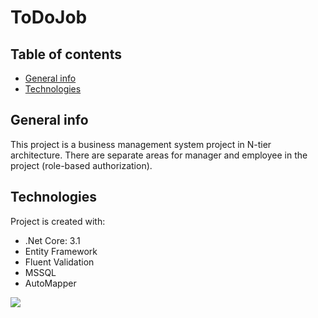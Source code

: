# ToDoJob

## Table of contents
* [General info](#general-info)
* [Technologies](#technologies)

## General info
This project is a business management system project in N-tier architecture. There are separate areas for manager and employee in the project (role-based authorization).
	
## Technologies
Project is created with:
* .Net Core: 3.1
* Entity Framework
* Fluent Validation
* MSSQL
* AutoMapper

<img src="![todoJob](https://user-images.githubusercontent.com/58364191/110790179-c4dad580-8281-11eb-93ec-0463435adf49.png)"  />


 
 
  
  
  
  
  
  
  
  
  
  
  
  
 
 
 

 
